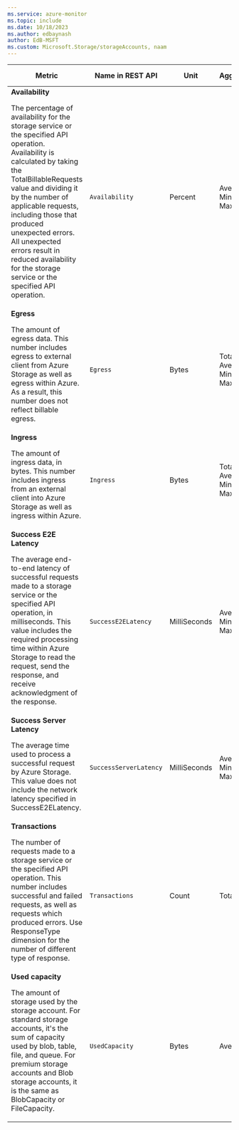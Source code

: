 ```yaml
---
ms.service: azure-monitor
ms.topic: include
ms.date: 10/18/2023
ms.author: edbaynash
author: EdB-MSFT
ms.custom: Microsoft.Storage/storageAccounts, naam
---
```

<!--
NOTE:  This content is automatically generated using API calls to Azure. 
Any edits made on these files will be overwritten in the next run of the script. 
There is no benefit in editing these files directly.  
-->
  
  
|Metric|Name in REST API|Unit|Aggregation|Dimensions|Time Grains|DS Export|
|---|---|---|---|---|---|---|
|**Availability**<p><p>The percentage of availability for the storage service or the specified API operation. Availability is calculated by taking the TotalBillableRequests value and dividing it by the number of applicable requests, including those that produced unexpected errors. All unexpected errors result in reduced availability for the storage service or the specified API operation. |`Availability` |Percent |Average, Minimum, Maximum |`GeoType`, `ApiName`, `Authentication`|PT1M |Yes|
|**Egress**<p><p>The amount of egress data. This number includes egress to external client from Azure Storage as well as egress within Azure. As a result, this number does not reflect billable egress. |`Egress` |Bytes |Total, Average, Minimum, Maximum |`GeoType`, `ApiName`, `Authentication`|PT1M |Yes|
|**Ingress**<p><p>The amount of ingress data, in bytes. This number includes ingress from an external client into Azure Storage as well as ingress within Azure. |`Ingress` |Bytes |Total, Average, Minimum, Maximum |`GeoType`, `ApiName`, `Authentication`|PT1M |Yes|
|**Success E2E Latency**<p><p>The average end-to-end latency of successful requests made to a storage service or the specified API operation, in milliseconds. This value includes the required processing time within Azure Storage to read the request, send the response, and receive acknowledgment of the response. |`SuccessE2ELatency` |MilliSeconds |Average, Minimum, Maximum |`GeoType`, `ApiName`, `Authentication`|PT1M |Yes|
|**Success Server Latency**<p><p>The average time used to process a successful request by Azure Storage. This value does not include the network latency specified in SuccessE2ELatency. |`SuccessServerLatency` |MilliSeconds |Average, Minimum, Maximum |`GeoType`, `ApiName`, `Authentication`|PT1M |Yes|
|**Transactions**<p><p>The number of requests made to a storage service or the specified API operation. This number includes successful and failed requests, as well as requests which produced errors. Use ResponseType dimension for the number of different type of response. |`Transactions` |Count |Total |`ResponseType`, `GeoType`, `ApiName`, `Authentication`, `TransactionType`|PT1M |Yes|
|**Used capacity**<p><p>The amount of storage used by the storage account. For standard storage accounts, it's the sum of capacity used by blob, table, file, and queue. For premium storage accounts and Blob storage accounts, it is the same as BlobCapacity or FileCapacity. |`UsedCapacity` |Bytes |Average |\<none\>|PT1H |No|